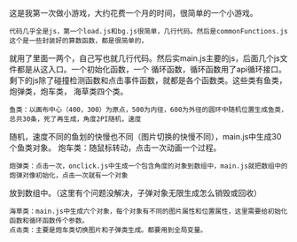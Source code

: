    这是我第一次做小游戏，大约花费一个月的时间，很简单的一个小游戏。
   
    代码几乎全是js，第一个load.js和bg.js很简单，几行代码。然后是commonFunctions.js这个是一些封装好的算数函数，都是很简单的，
就用了里面一两个，自己写也就几行代码。然后实main.js主要的js，后面几个js文件都是从这入口。一个初始化函数，一个
循环函数，循环函数用了api循环接口。剩下的js除了碰撞检测函数和点击事件函数，就都是各个函数类。这些类有鱼类，炮弹类，炮车类，
海草类四个类。

    鱼类：以画布中心（400，300）为原点，500为内径，600为外径的圆环中随机位置生成鱼类，总共30条，死了再生成，角度2PI随机，速度
随机，速度不同的鱼划的快慢也不同（图片切换的快慢不同），main.js中生成30个鱼类对象。
    炮车类：随鼠标转动，点击一次动画一个过程。
    
    炮弹类：点击一次，onclick.js中生成一个包含角度的对象到数组中，main.js就把数组中的炮弹对像初始化，点击一次就有一个对象
放到数组中。（这里有个问题没解决，子弹对象无限生成怎么销毁或回收）

    海草类：main.js中生成六个对象，每个对象有不同的图片属性和位置属性，这里需要给初始化函数和循环函数传个参数。
    点击类：主要是炮车类切换图片和子弹类生成。都要用到全局变量。

    
